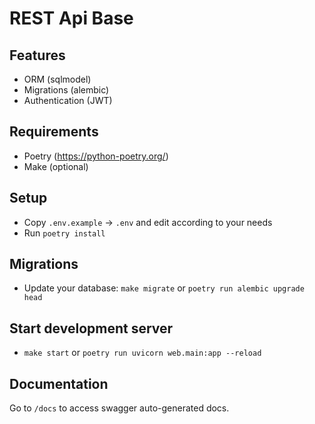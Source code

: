 # REST Api Base

## Features
- ORM (sqlmodel)
- Migrations (alembic)
- Authentication (JWT)

## Requirements
- Poetry (https://python-poetry.org/)
- Make (optional)

## Setup
- Copy `.env.example` -> `.env` and edit according to your needs
- Run `poetry install`

## Migrations
- Update your database: `make migrate` or `poetry run alembic upgrade head`

## Start development server
- `make start` or `poetry run uvicorn web.main:app --reload`

## Documentation
Go to `/docs` to access swagger auto-generated docs.
